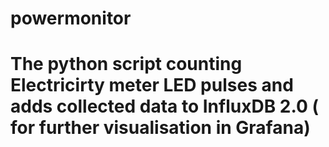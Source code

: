 # powermonitor
# The python script counting Electricirty meter LED pulses and adds collected data to InfluxDB 2.0 ( for further visualisation in Grafana)
